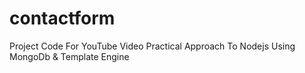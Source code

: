 # contactform
Project Code For YouTube Video Practical Approach To Nodejs Using MongoDb &amp; Template Engine
